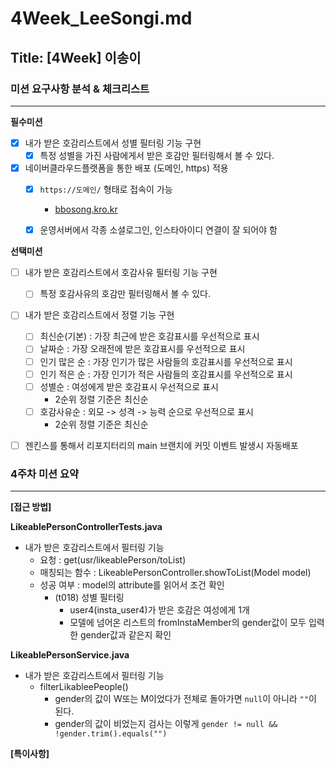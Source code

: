 # 4Week_LeeSongi.md

## Title: [4Week] 이송이

### 미션 요구사항 분석 & 체크리스트

---
**필수미션**
- [x] 내가 받은 호감리스트에서 성별 필터링 기능 구현
  - [x] 특정 성별을 가진 사람에게서 받은 호감만 필터링해서 볼 수 있다.
- [x] 네이버클라우드플랫폼을 통한 배포 (도메인, https) 적용
  - [x] `https://도메인/` 형태로 접속이 가능
    - [bbosong.kro.kr](https://www.bbosong.kro.kr)
  - [x] 운영서버에서 각종 소셜로그인, 인스타아이디 연결이 잘 되어야 함


**선택미션**
- [ ] 내가 받은 호감리스트에서 호감사유 필터링 기능 구현
  - [ ] 특정 호감사유의 호감만 필터링해서 볼 수 있다.
- [ ] 내가 받은 호감리스트에서 정렬 기능 구현
  - [ ] 최신순(기본) : 가장 최근에 받은 호감표시를 우선적으로 표시
  - [ ] 날짜순 : 가장 오래전에 받은 호감표시를 우선적으로 표시
  - [ ] 인기 많은 순 : 가장 인기가 많은 사람들의 호감표시를 우선적으로 표시
  - [ ] 인기 적은 순 : 가장 인기가 적은 사람들의 호감표시를 우선적으로 표시
  - [ ] 성별순 : 여성에게 받은 호감표시 우선적으로 표시
    - 2순위 정렬 기준은 최신순
  - [ ] 호감사유순 : 외모 -> 성격 -> 능력 순으로 우선적으로 표시
    - 2순위 정렬 기준은 최신순
- [ ] 젠킨스를 통해서 리포지터리의 main 브랜치에 커밋 이벤트 발생시 자동배포


### 4주차 미션 요약

---

**[접근 방법]**

**LikeablePersonControllerTests.java**
- 내가 받은 호감리스트에서 필터링 기능
  - 요청 : get(usr/likeablePerson/toList)
  - 매칭되는 함수 : LikeablePersonController.showToList(Model model)
  - 성공 여부 : model의 attribute를 읽어서 조건 확인
    - (t018) 성별 필터링
      - user4(insta_user4)가 받은 호감은 여성에게 1개
      - 모델에 넘어온 리스트의 fromInstaMember의 gender값이 모두 입력한 gender값과 같은지 확인

**LikeablePersonService.java**
- 내가 받은 호감리스트에서 필터링 기능
  - filterLikableePeople()
    - gender의 값이 W또는 M이었다가 전체로 돌아가면 `null`이 아니라 `""`이 된다.
    - gender의 값이 비었는지 검사는 이렇게 `gender != null && !gender.trim().equals("")`

**[특이사항]**
